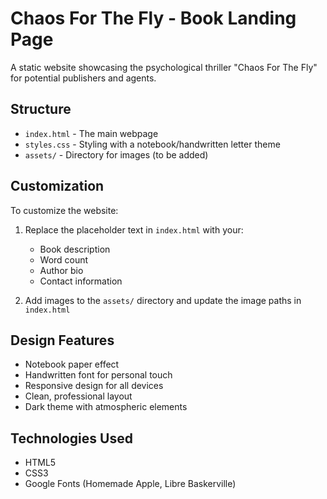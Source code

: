 # Chaos For The Fly - Book Landing Page

A static website showcasing the psychological thriller "Chaos For The Fly" for potential publishers and agents.

## Structure

- `index.html` - The main webpage
- `styles.css` - Styling with a notebook/handwritten letter theme
- `assets/` - Directory for images (to be added)

## Customization

To customize the website:

1. Replace the placeholder text in `index.html` with your:
   - Book description
   - Word count
   - Author bio
   - Contact information

2. Add images to the `assets/` directory and update the image paths in `index.html`

## Design Features

- Notebook paper effect
- Handwritten font for personal touch
- Responsive design for all devices
- Clean, professional layout
- Dark theme with atmospheric elements

## Technologies Used

- HTML5
- CSS3
- Google Fonts (Homemade Apple, Libre Baskerville)
